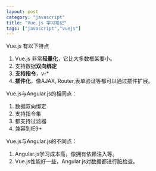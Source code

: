 ```yaml
---
layout: post
category: "javascript"
title: "Vue.js 学习笔记"
tags: ["javascript","vuejs"]
---
```


Vue.js 有以下特点

1. Vue.js 非常**轻量化**，它比大多数框架要小。
2. 支持数据**双向绑定**
3. **支持指令**，v-*
4. **插件化**，像AJAX, Router,表单验证等都可以通过插件扩展。

Vue.js与Angular.js的相同点：

1. 数据双向绑定
2. 支持指令集
3. 都支持过滤器
4. 兼容到IE9+

Vue.js与Angular.js的不同点：
1. Angular.js学习成本高，像拥有依赖注入等。
2. Vue.js性能好一些，Angular.js对数据都进行脏检查。
